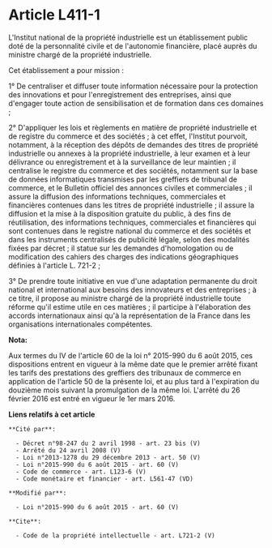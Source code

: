 # Article L411-1

L'Institut national de la propriété industrielle est un établissement public doté de la personnalité civile et de l'autonomie
financière, placé auprès du ministre chargé de la propriété industrielle. 

Cet établissement a pour mission : 

1° De centraliser et diffuser toute information nécessaire pour la protection des innovations et pour l'enregistrement des
entreprises, ainsi que d'engager toute action de sensibilisation et de formation dans ces domaines ; 

2° D'appliquer les lois et règlements en matière de propriété industrielle et de registre du commerce et des sociétés ; à cet
effet, l'Institut pourvoit, notamment, à la réception des dépôts de demandes des titres de propriété industrielle ou annexes
à la propriété industrielle, à leur examen et à leur délivrance ou enregistrement et à la surveillance de leur maintien ; il
centralise le registre du commerce et des sociétés, notamment sur la base de données informatiques transmises par les
greffiers de tribunal de commerce, et le Bulletin officiel des annonces civiles et commerciales ; il assure la diffusion des
informations techniques, commerciales et financières contenues dans les titres de propriété industrielle ; il assure la
diffusion et la mise à la disposition gratuite du public, à des fins de réutilisation, des informations techniques,
commerciales et financières qui sont contenues dans le registre national du commerce et des sociétés et dans les instruments
centralisés de publicité légale, selon des modalités fixées par décret ; il statue sur les demandes d'homologation ou de
modification des cahiers des charges des indications géographiques définies à l'article L. 721-2 ;

3° De prendre toute initiative en vue d'une adaptation permanente du droit national et international aux besoins des
innovateurs et des entreprises ; à ce titre, il propose au ministre chargé de la propriété industrielle toute réforme qu'il
estime utile en ces matières ; il participe à l'élaboration des accords internationaux ainsi qu'à la représentation de la
France dans les organisations internationales compétentes.

**Nota:**

Aux termes du IV de l'article 60 de la loi n° 2015-990 du 6 août 2015, ces dispositions entrent en vigueur à la même date que
le premier arrêté fixant les tarifs des prestations des greffiers des tribunaux de commerce en application de l'article 50 de
la présente loi, et au plus tard à l'expiration du douzième mois suivant la promulgation de la même loi. L'arrêté du 26
février 2016 est entré en vigueur le 1er mars 2016.

**Liens relatifs à cet article**

	**Cité par**:

	  - Décret n°98-247 du 2 avril 1998 - art. 23 bis (V)
	  - Arrêté du 24 avril 2008 (V)
	  - Loi n°2013-1278 du 29 décembre 2013 - art. 50 (V)
	  - Loi n°2015-990 du 6 août 2015 - art. 60 (V)
	  - Code de commerce - art. L123-6 (V)
	  - Code monétaire et financier - art. L561-47 (VD)

	**Modifié par**:

	  - Loi n°2015-990 du 6 août 2015 - art. 60 (V)

	**Cite**:

	  - Code de la propriété intellectuelle - art. L721-2 (V)
